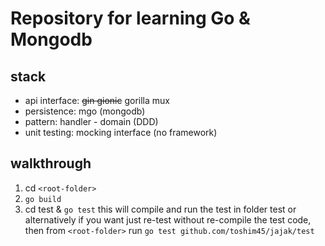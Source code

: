 # Repository for learning Go & Mongodb

## stack
* api interface: ~~gin gionic~~ gorilla mux
* persistence: mgo (mongodb)
* pattern: handler - domain (DDD)
* unit testing: mocking interface (no framework)

## walkthrough
1. cd `<root-folder>`
1. `go build`
1. cd test & `go test` this will compile and run the test in folder test or alternatively if you want just re-test without re-compile the test code, then from `<root-folder>` run ```go test github.com/toshim45/jajak/test```